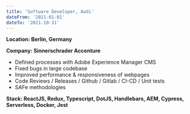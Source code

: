 ```yaml
---
title: 'Software Developer, Audi'
dateFrom: '2021-01-01'
dateTo: '2021-10-31'
---
```

**Location: Berlin, Germany**

**Company: Sinnerschrader Accenture**

- Defined processes with Adobe Experience Manager CMS 
- Fixed bugs in large codebase
- Improved performance & responsiveness of webpages
- Code Reviews / Releases / Github / Gitlab / CI-CD / Unit tests
- SAFe methodologies

**Stack: ReactJS, Redux, Typescript, DotJS, Handlebars, AEM, Cypress, Serverless, Docker, Jest**
